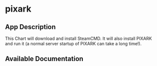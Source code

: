 # pixark

## App Description

This Chart will download and install SteamCMD. It will also install PIXARK and run it (a normal server startup of PIXARK can take a long time!).

## Available Documentation

